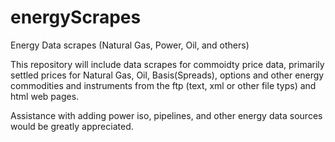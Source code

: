 energyScrapes
=============

Energy Data scrapes  (Natural Gas, Power, Oil, and others)

This repository will include data scrapes for commoidty price data, primarily settled prices for Natural Gas, Oil, Basis(Spreads), options and other energy commodities and instruments from the ftp (text, xml or other file typs) and html web pages.

Assistance with adding power iso, pipelines, and other energy data sources would be greatly appreciated.
